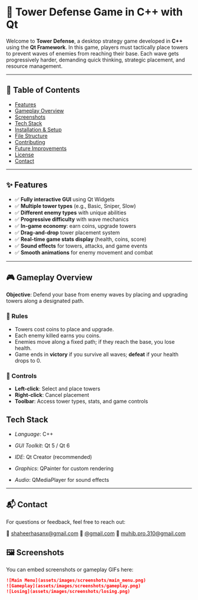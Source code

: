 # 🏰 Tower Defense Game in C++ with Qt

Welcome to **Tower Defense**, a desktop strategy game developed in **C++** using the **Qt Framework**. In this game, players must tactically place towers to prevent waves of enemies from reaching their base. Each wave gets progressively harder, demanding quick thinking, strategic placement, and resource management.

---

## 📌 Table of Contents

- [Features](#features)
- [Gameplay Overview](#gameplay-overview)
- [Screenshots](#screenshots)
- [Tech Stack](#tech-stack)
- [Installation & Setup](#installation--setup)
- [File Structure](#file-structure)
- [Contributing](#contributing)
- [Future Improvements](#future-improvements)
- [License](#license)
- [Contact](#contact)

---

## ✨ Features

- ✅ **Fully interactive GUI** using Qt Widgets  
- ✅ **Multiple tower types** (e.g., Basic, Sniper, Slow)  
- ✅ **Different enemy types** with unique abilities  
- ✅ **Progressive difficulty** with wave mechanics  
- ✅ **In-game economy**: earn coins, upgrade towers  
- ✅ **Drag-and-drop** tower placement system  
- ✅ **Real-time game stats display** (health, coins, score)  
- ✅ **Sound effects** for towers, attacks, and game events  
- ✅ **Smooth animations** for enemy movement and combat  

---

## 🎮 Gameplay Overview

**Objective**: Defend your base from enemy waves by placing and upgrading towers along a designated path.

### 📏 Rules

- Towers cost coins to place and upgrade.
- Each enemy killed earns you coins.
- Enemies move along a fixed path; if they reach the base, you lose health.
- Game ends in **victory** if you survive all waves; **defeat** if your health drops to 0.

### 🎯 Controls

- **Left-click**: Select and place towers  
- **Right-click**: Cancel placement  
- **Toolbar**: Access tower types, stats, and game controls

  
## Tech Stack
- *Language*: C++

- *GUI Toolkit*: Qt 5 / Qt 6

- *IDE*: Qt Creator (recommended)

- *Graphics*: QPainter for custom rendering

- *Audio*: QMediaPlayer for sound effects
---

## 📬 Contact

For questions or feedback, feel free to reach out:

📧 [shaheerhasanx@gmail.com](mailto:shaheerhasanx@gmail.com)
📧 [@gmail.com](mailto:@gmail.com)
📧 [muhib.pro.310@gmail.com](mailto:muhib.pro.310@gmail.com)


## 🖼️ Screenshots

You can embed screenshots or gameplay GIFs here:

```markdown
![Main Menu](assets/images/screenshots/main_menu.png)
![Gameplay](assets/images/screenshots/gameplay.png)
![Losing](assets/images/screenshots/losing.png)



